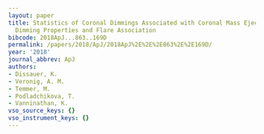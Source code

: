 ```yaml
---
layout: paper
title: Statistics of Coronal Dimmings Associated with Coronal Mass Ejections. I. Characteristic
  Dimming Properties and Flare Association
bibcode: 2018ApJ...863..169D
permalink: /papers/2018/ApJ/2018ApJ%2E%2E%2E863%2E%2E169D/
year: '2018'
journal_abbrev: ApJ
authors:
- Dissauer, K.
- Veronig, A. M.
- Temmer, M.
- Podladchikova, T.
- Vanninathan, K.
vso_source_keys: {}
vso_instrument_keys: {}
---
```

